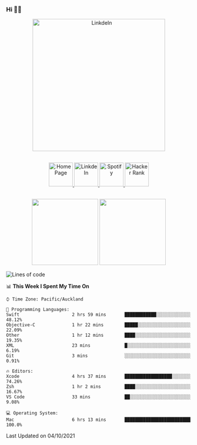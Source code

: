 ### Hi 👋🏻
<p align="center">
 <img alt="LinkdeIn" width="360px" src="https://media.giphy.com/media/fbyGEE9mlqDyE/giphy.gif?cid=ecf05e479e3sjlimgnu6742uu0i3fsxrozdeiq7ngv5qowed&rid=giphy.gif&ct=g" />
</p>

<p align="center">
<br/>
<a href="https://liguo.jiao.co.nz">
  <img alt="Home Page" width="65px" src="https://image.flaticon.com/icons/svg/725/725322.svg" />
</a>
<a href="https://www.linkedin.com/in/liguojiaouc">
  <img alt="LinkdeIn" width="65px" src="https://image.flaticon.com/icons/svg/725/725337.svg" />
</a>
<a href="https://open.spotify.com/user/1233857145?si=96fbba946f584236">
  <img alt="Spotify" width="65px" src="https://image.flaticon.com/icons/svg/725/725281.svg" />
</a>
<a href="https://www.hackerrank.com/iceman201">
  <img alt="Hacker Rank" width="65px" src="https://upload.wikimedia.org/wikipedia/commons/4/40/HackerRank_Icon-1000px.png" />
</a>
</p>

<p align="center">
<br/>
<img height="180px" src="https://github-readme-stats.vercel.app/api/top-langs/?username=iceman201&show_icons=true&layout=compact&theme=onedark&hide_border=true"/>
<img height="180px" src="https://github-readme-stats.vercel.app/api?username=iceman201&show_icons=true&count_private=true&theme=onedark&include_all_commits=true&hide_border=true"/>
</p>

<!--START_SECTION:waka-->
![Lines of code](https://img.shields.io/badge/From%20Hello%20World%20I%27ve%20Written-1.5%20million%20lines%20of%20code-blue)

📊 **This Week I Spent My Time On** 

```text
⌚︎ Time Zone: Pacific/Auckland

💬 Programming Languages: 
Swift                    2 hrs 59 mins       ████████████░░░░░░░░░░░░░   48.12% 
Objective-C              1 hr 22 mins        █████░░░░░░░░░░░░░░░░░░░░   22.09% 
Other                    1 hr 12 mins        ████░░░░░░░░░░░░░░░░░░░░░   19.35% 
XML                      23 mins             █░░░░░░░░░░░░░░░░░░░░░░░░   6.19% 
Git                      3 mins              ░░░░░░░░░░░░░░░░░░░░░░░░░   0.91%

🔥 Editors: 
Xcode                    4 hrs 37 mins       ██████████████████░░░░░░░   74.26% 
Zsh                      1 hr 2 mins         ████░░░░░░░░░░░░░░░░░░░░░   16.67% 
VS Code                  33 mins             ██░░░░░░░░░░░░░░░░░░░░░░░   9.08%

💻 Operating System: 
Mac                      6 hrs 13 mins       █████████████████████████   100.0%

```


 Last Updated on 04/10/2021
<!--END_SECTION:waka-->

<!--
**iceman201/iceman201** is a ✨ _special_ ✨ repository because its `README.md` (this file) appears on your GitHub profile.

Here are some ideas to get you started:

- 🔭 I’m currently working on ...
- 🌱 I’m currently learning ...
- 👯 I’m looking to collaborate on ...
- 🤔 I’m looking for help with ...
- 💬 Ask me about ...
- 📫 How to reach me: ...
- 😄 Pronouns: ...
- ⚡ Fun fact: ...
-->
